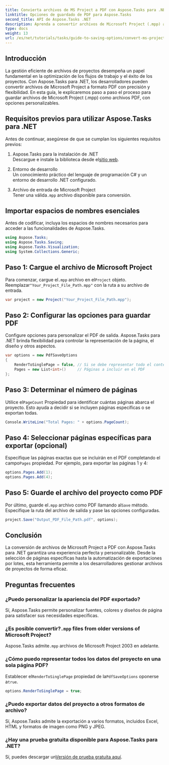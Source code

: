 ```yaml
---
title: Convierta archivos de MS Project a PDF con Aspose.Tasks para .NET
linktitle: Opciones de guardado de PDF para Aspose.Tasks
second_title: API de Aspose.Tasks .NET
description: Aprenda a convertir archivos de Microsoft Project (.mpp) a PDF con Aspose.Tasks para .NET. Siga esta guía paso a paso para personalizar la salida en PDF, seleccionar páginas específicas y automatizar conversiones por lotes.
type: docs
weight: 13
url: /es/net/tutorials/tasks/guide-to-saving-options/convert-ms-project-files-to-pdf/
---
```

## Introducción

La gestión eficiente de archivos de proyectos desempeña un papel fundamental en la optimización de los flujos de trabajo y el éxito de los proyectos. Con Aspose.Tasks para .NET, los desarrolladores pueden convertir archivos de Microsoft Project a formato PDF con precisión y flexibilidad. En esta guía, le explicaremos paso a paso el proceso para guardar archivos de Microsoft Project (.mpp) como archivos PDF, con opciones personalizables.

## Requisitos previos para utilizar Aspose.Tasks para .NET

Antes de continuar, asegúrese de que se cumplan los siguientes requisitos previos:

1. Aspose.Tasks para la instalación de .NET  
    Descargue e instale la biblioteca desde el[sitio web](https://releases.aspose.com/tasks/net/).

2. Entorno de desarrollo  
   Un conocimiento práctico del lenguaje de programación C# y un entorno de desarrollo .NET configurado.

3. Archivo de entrada de Microsoft Project  
    Tener una válida`.mpp` archivo disponible para conversión.

## Importar espacios de nombres esenciales

Antes de codificar, incluya los espacios de nombres necesarios para acceder a las funcionalidades de Aspose.Tasks. 

```csharp
using Aspose.Tasks;
using Aspose.Tasks.Saving;
using Aspose.Tasks.Visualization;
using System.Collections.Generic;
```

## Paso 1: Cargue el archivo de Microsoft Project

 Para comenzar, cargue el`.mpp` archivo en el`Project` objeto. Reemplazar`"Your_Project_File_Path.mpp"` con la ruta a su archivo de entrada.

```csharp
var project = new Project("Your_Project_File_Path.mpp");
```

## Paso 2: Configurar las opciones para guardar PDF

Configure opciones para personalizar el PDF de salida. Aspose.Tasks para .NET brinda flexibilidad para controlar la representación de la página, el diseño y otros aspectos.

```csharp
var options = new PdfSaveOptions
{
    RenderToSinglePage = false, // Si se debe representar todo el contenido en una sola página
    Pages = new List<int>()     // Páginas a incluir en el PDF
};
```

## Paso 3: Determinar el número de páginas

 Utilice el`PageCount` Propiedad para identificar cuántas páginas abarca el proyecto. Esto ayuda a decidir si se incluyen páginas específicas o se exportan todas.

```csharp
Console.WriteLine("Total Pages: " + options.PageCount);
```

## Paso 4: Seleccionar páginas específicas para exportar (opcional)

 Especifique las páginas exactas que se incluirán en el PDF completando el campo`Pages` propiedad. Por ejemplo, para exportar las páginas 1 y 4:

```csharp
options.Pages.Add(1);
options.Pages.Add(4);
```

## Paso 5: Guarde el archivo del proyecto como PDF

 Por último, guarde el`.mpp` archivo como PDF llamando al`Save` método. Especifique la ruta del archivo de salida y pase las opciones configuradas.

```csharp
project.Save("Output_PDF_File_Path.pdf", options);
```

## Conclusión

La conversión de archivos de Microsoft Project a PDF con Aspose.Tasks para .NET garantiza una experiencia perfecta y personalizable. Desde la selección de páginas específicas hasta la automatización de exportaciones por lotes, esta herramienta permite a los desarrolladores gestionar archivos de proyectos de forma eficaz.

## Preguntas frecuentes

### ¿Puedo personalizar la apariencia del PDF exportado?
Sí, Aspose.Tasks permite personalizar fuentes, colores y diseños de página para satisfacer sus necesidades específicas.

###  ¿Es posible convertir?`.mpp` files from older versions of Microsoft Project?
 Aspose.Tasks admite`.mpp` archivos de Microsoft Project 2003 en adelante.

### ¿Cómo puedo representar todos los datos del proyecto en una sola página PDF?
 Establecer el`RenderToSinglePage` propiedad de la`PdfSaveOptions` oponerse a`true`.

```csharp
options.RenderToSinglePage = true;
```

### ¿Puedo exportar datos del proyecto a otros formatos de archivo?
Sí, Aspose.Tasks admite la exportación a varios formatos, incluidos Excel, HTML y formatos de imagen como PNG y JPEG.

### ¿Hay una prueba gratuita disponible para Aspose.Tasks para .NET?
 Sí, puedes descargar un[Versión de prueba gratuita aquí](https://releases.aspose.com/).